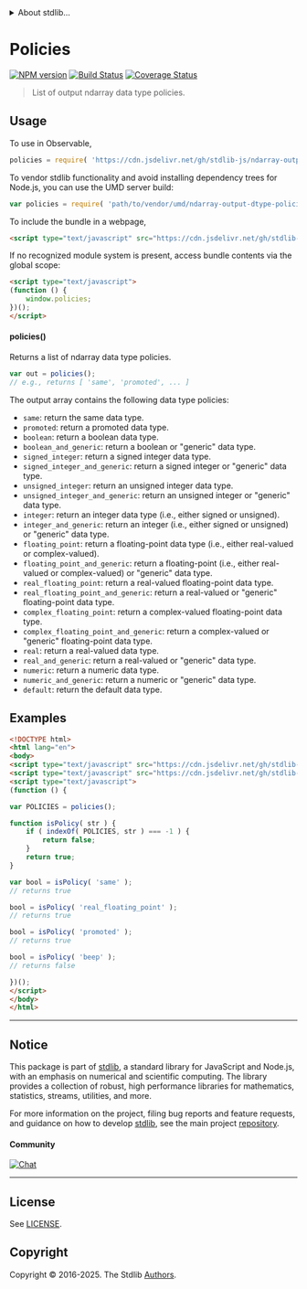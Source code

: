 <!--

@license Apache-2.0

Copyright (c) 2023 The Stdlib Authors.

Licensed under the Apache License, Version 2.0 (the "License");
you may not use this file except in compliance with the License.
You may obtain a copy of the License at

   http://www.apache.org/licenses/LICENSE-2.0

Unless required by applicable law or agreed to in writing, software
distributed under the License is distributed on an "AS IS" BASIS,
WITHOUT WARRANTIES OR CONDITIONS OF ANY KIND, either express or implied.
See the License for the specific language governing permissions and
limitations under the License.

-->


<details>
  <summary>
    About stdlib...
  </summary>
  <p>We believe in a future in which the web is a preferred environment for numerical computation. To help realize this future, we've built stdlib. stdlib is a standard library, with an emphasis on numerical and scientific computation, written in JavaScript (and C) for execution in browsers and in Node.js.</p>
  <p>The library is fully decomposable, being architected in such a way that you can swap out and mix and match APIs and functionality to cater to your exact preferences and use cases.</p>
  <p>When you use stdlib, you can be absolutely certain that you are using the most thorough, rigorous, well-written, studied, documented, tested, measured, and high-quality code out there.</p>
  <p>To join us in bringing numerical computing to the web, get started by checking us out on <a href="https://github.com/stdlib-js/stdlib">GitHub</a>, and please consider <a href="https://opencollective.com/stdlib">financially supporting stdlib</a>. We greatly appreciate your continued support!</p>
</details>

# Policies

[![NPM version][npm-image]][npm-url] [![Build Status][test-image]][test-url] [![Coverage Status][coverage-image]][coverage-url] <!-- [![dependencies][dependencies-image]][dependencies-url] -->

> List of output ndarray data type policies.

<!-- Section to include introductory text. Make sure to keep an empty line after the intro `section` element and another before the `/section` close. -->

<section class="intro">

</section>

<!-- /.intro -->

<!-- Package usage documentation. -->



<section class="usage">

## Usage

To use in Observable,

```javascript
policies = require( 'https://cdn.jsdelivr.net/gh/stdlib-js/ndarray-output-dtype-policies@umd/browser.js' )
```

To vendor stdlib functionality and avoid installing dependency trees for Node.js, you can use the UMD server build:

```javascript
var policies = require( 'path/to/vendor/umd/ndarray-output-dtype-policies/index.js' )
```

To include the bundle in a webpage,

```html
<script type="text/javascript" src="https://cdn.jsdelivr.net/gh/stdlib-js/ndarray-output-dtype-policies@umd/browser.js"></script>
```

If no recognized module system is present, access bundle contents via the global scope:

```html
<script type="text/javascript">
(function () {
    window.policies;
})();
</script>
```

#### policies()

Returns a list of ndarray data type policies.

```javascript
var out = policies();
// e.g., returns [ 'same', 'promoted', ... ]
```

The output array contains the following data type policies:

-   `same`: return the same data type.
-   `promoted`: return a promoted data type.
-   `boolean`: return a boolean data type.
-   `boolean_and_generic`: return a boolean or "generic" data type.
-   `signed_integer`: return a signed integer data type.
-   `signed_integer_and_generic`: return a signed integer or "generic" data type.
-   `unsigned_integer`: return an unsigned integer data type.
-   `unsigned_integer_and_generic`: return an unsigned integer or "generic" data type.
-   `integer`: return an integer data type (i.e., either signed or unsigned).
-   `integer_and_generic`: return an integer (i.e., either signed or unsigned) or "generic" data type.
-   `floating_point`: return a floating-point data type (i.e., either real-valued or complex-valued).
-   `floating_point_and_generic`: return a floating-point (i.e., either real-valued or complex-valued) or "generic" data type.
-   `real_floating_point`: return a real-valued floating-point data type.
-   `real_floating_point_and_generic`: return a real-valued or "generic" floating-point data type.
-   `complex_floating_point`: return a complex-valued floating-point data type.
-   `complex_floating_point_and_generic`: return a complex-valued or "generic" floating-point data type.
-   `real`: return a real-valued data type.
-   `real_and_generic`: return a real-valued or "generic" data type.
-   `numeric`: return a numeric data type.
-   `numeric_and_generic`: return a numeric or "generic" data type.
-   `default`: return the default data type.

</section>

<!-- /.usage -->

<!-- Package usage notes. Make sure to keep an empty line after the `section` element and another before the `/section` close. -->

<section class="notes">

</section>

<!-- /.notes -->

<!-- Package usage examples. -->

<section class="examples">

## Examples

<!-- eslint no-undef: "error" -->

```html
<!DOCTYPE html>
<html lang="en">
<body>
<script type="text/javascript" src="https://cdn.jsdelivr.net/gh/stdlib-js/utils-index-of@umd/browser.js"></script>
<script type="text/javascript" src="https://cdn.jsdelivr.net/gh/stdlib-js/ndarray-output-dtype-policies@umd/browser.js"></script>
<script type="text/javascript">
(function () {

var POLICIES = policies();

function isPolicy( str ) {
    if ( indexOf( POLICIES, str ) === -1 ) {
        return false;
    }
    return true;
}

var bool = isPolicy( 'same' );
// returns true

bool = isPolicy( 'real_floating_point' );
// returns true

bool = isPolicy( 'promoted' );
// returns true

bool = isPolicy( 'beep' );
// returns false

})();
</script>
</body>
</html>
```

</section>

<!-- /.examples -->

<!-- Section to include cited references. If references are included, add a horizontal rule *before* the section. Make sure to keep an empty line after the `section` element and another before the `/section` close. -->

<section class="references">

</section>

<!-- /.references -->

<!-- Section for related `stdlib` packages. Do not manually edit this section, as it is automatically populated. -->

<section class="related">

</section>

<!-- /.related -->

<!-- Section for all links. Make sure to keep an empty line after the `section` element and another before the `/section` close. -->


<section class="main-repo" >

* * *

## Notice

This package is part of [stdlib][stdlib], a standard library for JavaScript and Node.js, with an emphasis on numerical and scientific computing. The library provides a collection of robust, high performance libraries for mathematics, statistics, streams, utilities, and more.

For more information on the project, filing bug reports and feature requests, and guidance on how to develop [stdlib][stdlib], see the main project [repository][stdlib].

#### Community

[![Chat][chat-image]][chat-url]

---

## License

See [LICENSE][stdlib-license].


## Copyright

Copyright &copy; 2016-2025. The Stdlib [Authors][stdlib-authors].

</section>

<!-- /.stdlib -->

<!-- Section for all links. Make sure to keep an empty line after the `section` element and another before the `/section` close. -->

<section class="links">

[npm-image]: http://img.shields.io/npm/v/@stdlib/ndarray-output-dtype-policies.svg
[npm-url]: https://npmjs.org/package/@stdlib/ndarray-output-dtype-policies

[test-image]: https://github.com/stdlib-js/ndarray-output-dtype-policies/actions/workflows/test.yml/badge.svg?branch=main
[test-url]: https://github.com/stdlib-js/ndarray-output-dtype-policies/actions/workflows/test.yml?query=branch:main

[coverage-image]: https://img.shields.io/codecov/c/github/stdlib-js/ndarray-output-dtype-policies/main.svg
[coverage-url]: https://codecov.io/github/stdlib-js/ndarray-output-dtype-policies?branch=main

<!--

[dependencies-image]: https://img.shields.io/david/stdlib-js/ndarray-output-dtype-policies.svg
[dependencies-url]: https://david-dm.org/stdlib-js/ndarray-output-dtype-policies/main

-->

[chat-image]: https://img.shields.io/gitter/room/stdlib-js/stdlib.svg
[chat-url]: https://app.gitter.im/#/room/#stdlib-js_stdlib:gitter.im

[stdlib]: https://github.com/stdlib-js/stdlib

[stdlib-authors]: https://github.com/stdlib-js/stdlib/graphs/contributors

[umd]: https://github.com/umdjs/umd
[es-module]: https://developer.mozilla.org/en-US/docs/Web/JavaScript/Guide/Modules

[deno-url]: https://github.com/stdlib-js/ndarray-output-dtype-policies/tree/deno
[deno-readme]: https://github.com/stdlib-js/ndarray-output-dtype-policies/blob/deno/README.md
[umd-url]: https://github.com/stdlib-js/ndarray-output-dtype-policies/tree/umd
[umd-readme]: https://github.com/stdlib-js/ndarray-output-dtype-policies/blob/umd/README.md
[esm-url]: https://github.com/stdlib-js/ndarray-output-dtype-policies/tree/esm
[esm-readme]: https://github.com/stdlib-js/ndarray-output-dtype-policies/blob/esm/README.md
[branches-url]: https://github.com/stdlib-js/ndarray-output-dtype-policies/blob/main/branches.md

[stdlib-license]: https://raw.githubusercontent.com/stdlib-js/ndarray-output-dtype-policies/main/LICENSE

</section>

<!-- /.links -->
